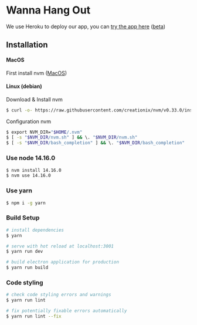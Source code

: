# Wanna Hang Out

We use Heroku to deploy our app, you can [try the app here](https://wannahangout.herokuapp.com) ([beta](https://wannahangout-beta.herokuapp.com))

## Installation
  #### MacOS
First install nvm ([MacOS](https://github.com/nvm-sh/nvm#installing-and-updating))

  #### Linux (debian)
Download & Install nvm
``` bash
$ curl -o- https://raw.githubusercontent.com/creationix/nvm/v0.33.0/install.sh | bash
```

Configuration nvm
``` bash
$ export NVM_DIR="$HOME/.nvm" 
$ [ -s "$NVM_DIR/nvm.sh" ] && \. "$NVM_DIR/nvm.sh"
$ [ -s "$NVM_DIR/bash_completion" ] && \. "$NVM_DIR/bash_completion"
```

### Use node 14.16.0

``` bash
$ nvm install 14.16.0
$ nvm use 14.16.0
```

### Use yarn

``` bash
$ npm i -g yarn
```

### Build Setup

``` bash
# install dependencies
$ yarn

# serve with hot reload at localhost:3001
$ yarn run dev

# build electron application for production
$ yarn run build

```

### Code styling

``` bash
# check code styling errors and warnings
$ yarn run lint

# fix potentially fixable errors automatically
$ yarn run lint --fix

```
